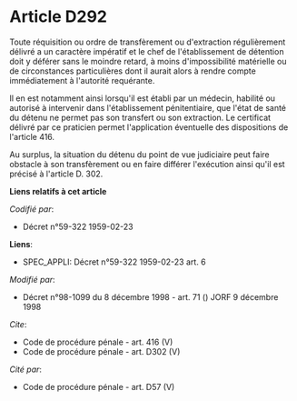 # Article D292

Toute réquisition ou ordre de transfèrement ou d'extraction régulièrement délivré a un caractère impératif et le chef de
l'établissement de détention doit y déférer sans le moindre retard, à moins d'impossibilité matérielle ou de circonstances
particulières dont il aurait alors à rendre compte immédiatement à l'autorité requérante. 

Il en est notamment ainsi lorsqu'il est établi par un médecin, habilité ou autorisé à intervenir dans l'établissement
pénitentiaire, que l'état de santé du détenu ne permet pas son transfert ou son extraction. Le certificat délivré par ce
praticien permet l'application éventuelle des dispositions de l'article 416. 

Au surplus, la situation du détenu du point de vue judiciaire peut faire obstacle à son transfèrement ou en faire différer
l'exécution ainsi qu'il est précisé à l'article D. 302.

**Liens relatifs à cet article**

_Codifié par_:

  - Décret n°59-322 1959-02-23

**Liens**:

  - SPEC_APPLI: Décret n°59-322 1959-02-23 art. 6

_Modifié par_:

  - Décret n°98-1099 du 8 décembre 1998 - art. 71 () JORF 9 décembre 1998

_Cite_:

  - Code de procédure pénale - art. 416 (V)
  - Code de procédure pénale - art. D302 (V)

_Cité par_:

  - Code de procédure pénale - art. D57 (V)
